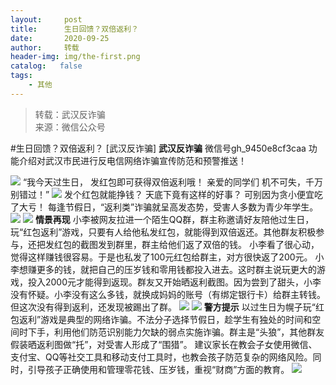 ```yaml
---
layout:     post
title:      生日回馈？双倍返利？
date:       2020-09-25
author:     转载
header-img: img/the-first.png
catalog:   false
tags:
    - 其他
---
```


<blockquote><p>转载：武汉反诈骗<br>
来源：微信公众号</p></blockquote>

#生日回馈？双倍返利？
[武汉反诈骗]
**武汉反诈骗**
微信号gh_9450e8cf3caa
功能介绍对武汉市民进行反电信网络诈骗宣传防范和预警推送！

![]({{site.baseurl}}/postimg/xCN1ghREATPoRauvHCACkUJbDjelC131xgDU6sWicvFiaQiaOV9LiaVBZSVAC86kiae1vviccS24s5pibUXbsQ7p82tvA.gif)
“我今天过生日，
发红包即可获得双倍返利哦！
亲爱的同学们
机不可失，千万别错过！”
![]({{site.baseurl}}/postimg/xCN1ghREATPoRauvHCACkUJbDjelC131UGTIK5Nlia1ib2cvicZgibR4IVCunibGIfSNFtAFIQZ0omTwNXcPn4BkHUw.gif)
发个红包就能挣钱？
天底下竟有这样的好事？
可别因为贪小便宜吃了大亏！
每逢节假日，“返利类”诈骗就呈高发态势，受害人多数为青少年学生。
![]({{site.baseurl}}/postimg/xCN1ghREATPoRauvHCACkUJbDjelC131KA2mk9wr2W4TIMxbyjecbeFekncu5bHVCQHibvgPDsickVQO1SZa6uqw.jpeg)
![]({{site.baseurl}}/postimg/xCN1ghREATMTEGybD9Szsb2pxnkvfyX1YrXP9PglGa6vOJ56mZQZmFaetoZ5Wzq6ubBgpoUfyCIVqdoSoJeBKw.png)
**情景再现**
小李被网友拉进一个陌生QQ群，群主称邀请好友陪他过生日，玩“红包返利”游戏，只要有人给他私发红包，就能得到双倍返还。其他群友积极参与，还把发红包的截图发到群里，群主给他们返了双倍的钱。
小李看了很心动，觉得这样赚钱很容易。于是也私发了100元红包给群主，对方很快返了200元。
小李想赚更多的钱，就把自己的压岁钱和零用钱都投入进去。这时群主说玩更大的游戏，投入2000元才能得到返现。群友又开始晒返利截图。因为尝到了甜头，小李没有怀疑。小李没有这么多钱，就换成妈妈的账号（有绑定银行卡）给群主转钱。但这次没有得到返利，还发现被踢出了群。
![]({{site.baseurl}}/postimg/xCN1ghREATPoRauvHCACkUJbDjelC1313ThFpNvNgfMu1mtfQVMfDmGCc511bRFhXdeibVVz9sSbWNcdgyBOaicg.gif)
![]({{site.baseurl}}/postimg/xCN1ghREATMTEGybD9Szsb2pxnkvfyX1vVmhh84lKukn60LO4nwO5XAJFjLXkZ35f9zRlbibLzT5XuNHqUxbMqw.png)
**警方提示**
以过生日为幌子玩“红包返利”游戏是典型的网络诈骗。不法分子选择节假日，趁学生有独处的时间和空间时下手，利用他们防范识别能力欠缺的弱点实施诈骗。群主是“头狼”，其他群友假装晒返利图做“托”，对受害人形成了“围猎”。
建议家长在教会子女使用微信、支付宝、QQ等社交工具和移动支付工具时，也教会孩子防范复杂的网络风险。同时，引导孩子正确使用和管理零花钱、压岁钱，重视“财商”方面的教育。
![]({{site.baseurl}}/postimg/8wBAcE4t1v5ibibQndGEsDaqibbiaVk8iaP6tIE6SpibGUrYRaLYGvsclicOSVBy8KfYfohFbQXlaUYFHDGwPGKJKoRSw.jpeg)
